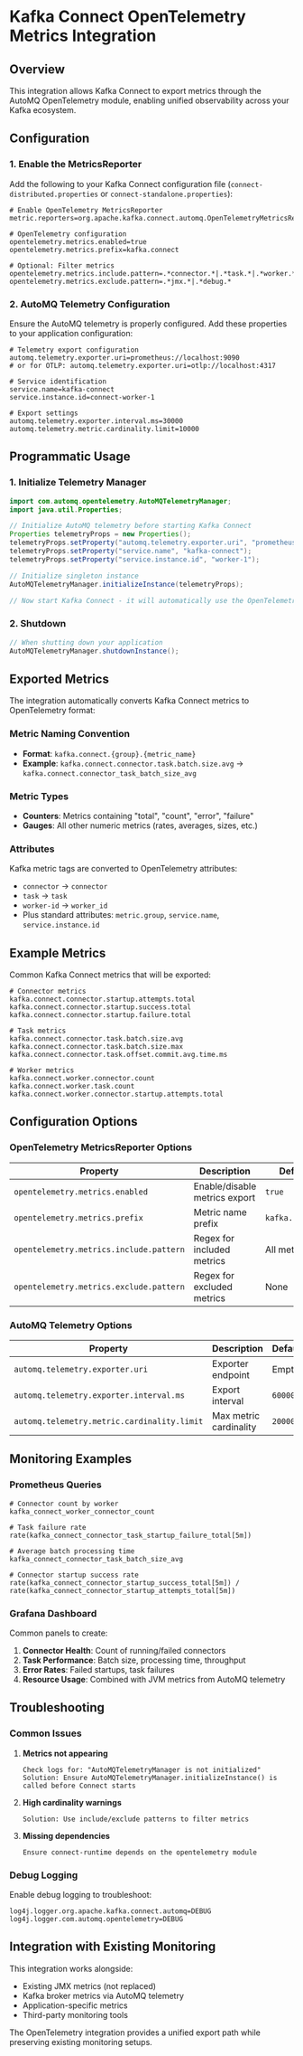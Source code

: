 # Kafka Connect OpenTelemetry Metrics Integration

## Overview

This integration allows Kafka Connect to export metrics through the AutoMQ OpenTelemetry module, enabling unified observability across your Kafka ecosystem.

## Configuration

### 1. Enable the MetricsReporter

Add the following to your Kafka Connect configuration file (`connect-distributed.properties` or `connect-standalone.properties`):

```properties
# Enable OpenTelemetry MetricsReporter
metric.reporters=org.apache.kafka.connect.automq.OpenTelemetryMetricsReporter

# OpenTelemetry configuration
opentelemetry.metrics.enabled=true
opentelemetry.metrics.prefix=kafka.connect

# Optional: Filter metrics
opentelemetry.metrics.include.pattern=.*connector.*|.*task.*|.*worker.*
opentelemetry.metrics.exclude.pattern=.*jmx.*|.*debug.*
```

### 2. AutoMQ Telemetry Configuration

Ensure the AutoMQ telemetry is properly configured. Add these properties to your application configuration:

```properties
# Telemetry export configuration
automq.telemetry.exporter.uri=prometheus://localhost:9090
# or for OTLP: automq.telemetry.exporter.uri=otlp://localhost:4317

# Service identification
service.name=kafka-connect
service.instance.id=connect-worker-1

# Export settings
automq.telemetry.exporter.interval.ms=30000
automq.telemetry.metric.cardinality.limit=10000
```

## Programmatic Usage

### 1. Initialize Telemetry Manager

```java
import com.automq.opentelemetry.AutoMQTelemetryManager;
import java.util.Properties;

// Initialize AutoMQ telemetry before starting Kafka Connect
Properties telemetryProps = new Properties();
telemetryProps.setProperty("automq.telemetry.exporter.uri", "prometheus://localhost:9090");
telemetryProps.setProperty("service.name", "kafka-connect");
telemetryProps.setProperty("service.instance.id", "worker-1");

// Initialize singleton instance
AutoMQTelemetryManager.initializeInstance(telemetryProps);

// Now start Kafka Connect - it will automatically use the OpenTelemetryMetricsReporter
```

### 2. Shutdown

```java
// When shutting down your application
AutoMQTelemetryManager.shutdownInstance();
```

## Exported Metrics

The integration automatically converts Kafka Connect metrics to OpenTelemetry format:

### Metric Naming Convention
- **Format**: `kafka.connect.{group}.{metric_name}`
- **Example**: `kafka.connect.connector.task.batch.size.avg` → `kafka.connect.connector_task_batch_size_avg`

### Metric Types
- **Counters**: Metrics containing "total", "count", "error", "failure"
- **Gauges**: All other numeric metrics (rates, averages, sizes, etc.)

### Attributes
Kafka metric tags are converted to OpenTelemetry attributes:
- `connector` → `connector`
- `task` → `task`
- `worker-id` → `worker_id`
- Plus standard attributes: `metric.group`, `service.name`, `service.instance.id`

## Example Metrics

Common Kafka Connect metrics that will be exported:

```
# Connector metrics
kafka.connect.connector.startup.attempts.total
kafka.connect.connector.startup.success.total
kafka.connect.connector.startup.failure.total

# Task metrics  
kafka.connect.connector.task.batch.size.avg
kafka.connect.connector.task.batch.size.max
kafka.connect.connector.task.offset.commit.avg.time.ms

# Worker metrics
kafka.connect.worker.connector.count
kafka.connect.worker.task.count
kafka.connect.worker.connector.startup.attempts.total
```

## Configuration Options

### OpenTelemetry MetricsReporter Options

| Property | Description | Default | Example |
|----------|-------------|---------|---------|
| `opentelemetry.metrics.enabled` | Enable/disable metrics export | `true` | `false` |
| `opentelemetry.metrics.prefix` | Metric name prefix | `kafka.connect` | `my.connect` |
| `opentelemetry.metrics.include.pattern` | Regex for included metrics | All metrics | `.*connector.*` |
| `opentelemetry.metrics.exclude.pattern` | Regex for excluded metrics | None | `.*jmx.*` |

### AutoMQ Telemetry Options

| Property | Description | Default |
|----------|-------------|---------|
| `automq.telemetry.exporter.uri` | Exporter endpoint | Empty |
| `automq.telemetry.exporter.interval.ms` | Export interval | `60000` |
| `automq.telemetry.metric.cardinality.limit` | Max metric cardinality | `20000` |

## Monitoring Examples

### Prometheus Queries

```promql
# Connector count by worker
kafka_connect_worker_connector_count

# Task failure rate
rate(kafka_connect_connector_task_startup_failure_total[5m])

# Average batch processing time
kafka_connect_connector_task_batch_size_avg

# Connector startup success rate
rate(kafka_connect_connector_startup_success_total[5m]) / 
rate(kafka_connect_connector_startup_attempts_total[5m])
```

### Grafana Dashboard

Common panels to create:

1. **Connector Health**: Count of running/failed connectors
2. **Task Performance**: Batch size, processing time, throughput
3. **Error Rates**: Failed startups, task failures
4. **Resource Usage**: Combined with JVM metrics from AutoMQ telemetry

## Troubleshooting

### Common Issues

1. **Metrics not appearing**
   ```
   Check logs for: "AutoMQTelemetryManager is not initialized"
   Solution: Ensure AutoMQTelemetryManager.initializeInstance() is called before Connect starts
   ```

2. **High cardinality warnings**
   ```
   Solution: Use include/exclude patterns to filter metrics
   ```

3. **Missing dependencies**
   ```
   Ensure connect-runtime depends on the opentelemetry module
   ```

### Debug Logging

Enable debug logging to troubleshoot:

```properties
log4j.logger.org.apache.kafka.connect.automq=DEBUG
log4j.logger.com.automq.opentelemetry=DEBUG
```

## Integration with Existing Monitoring

This integration works alongside:
- Existing JMX metrics (not replaced)
- Kafka broker metrics via AutoMQ telemetry
- Application-specific metrics
- Third-party monitoring tools

The OpenTelemetry integration provides a unified export path while preserving existing monitoring setups.
